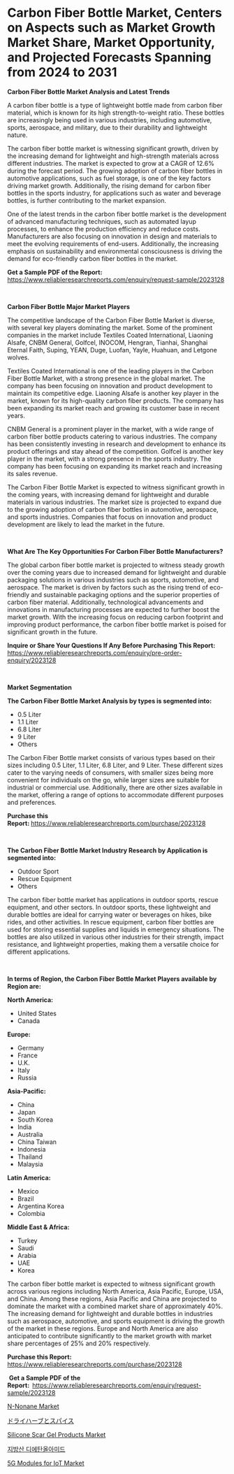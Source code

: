 <p><h1>Carbon Fiber Bottle Market, Centers on Aspects such as Market Growth Market Share, Market Opportunity, and Projected Forecasts Spanning from 2024 to 2031</h1></p><p><strong>Carbon Fiber Bottle Market Analysis and Latest Trends</strong></p>
<p><p>A carbon fiber bottle is a type of lightweight bottle made from carbon fiber material, which is known for its high strength-to-weight ratio. These bottles are increasingly being used in various industries, including automotive, sports, aerospace, and military, due to their durability and lightweight nature.</p><p>The carbon fiber bottle market is witnessing significant growth, driven by the increasing demand for lightweight and high-strength materials across different industries. The market is expected to grow at a CAGR of 12.6% during the forecast period. The growing adoption of carbon fiber bottles in automotive applications, such as fuel storage, is one of the key factors driving market growth. Additionally, the rising demand for carbon fiber bottles in the sports industry, for applications such as water and beverage bottles, is further contributing to the market expansion.</p><p>One of the latest trends in the carbon fiber bottle market is the development of advanced manufacturing techniques, such as automated layup processes, to enhance the production efficiency and reduce costs. Manufacturers are also focusing on innovation in design and materials to meet the evolving requirements of end-users. Additionally, the increasing emphasis on sustainability and environmental consciousness is driving the demand for eco-friendly carbon fiber bottles in the market.</p></p>
<p><strong>Get a Sample PDF of the Report:&nbsp;</strong> <a href="https://www.reliableresearchreports.com/enquiry/request-sample/2023128">https://www.reliableresearchreports.com/enquiry/request-sample/2023128</a></p>
<p>&nbsp;</p>
<p><strong>Carbon Fiber Bottle Major Market Players</strong></p>
<p><p>The competitive landscape of the Carbon Fiber Bottle Market is diverse, with several key players dominating the market. Some of the prominent companies in the market include Textiles Coated International, Liaoning Alsafe, CNBM General, Golfcel, INOCOM, Hengran, Tianhai, Shanghai Eternal Faith, Suping, YEAN, Duge, Luofan, Yayle, Huahuan, and Letgone wolves.</p><p>Textiles Coated International is one of the leading players in the Carbon Fiber Bottle Market, with a strong presence in the global market. The company has been focusing on innovation and product development to maintain its competitive edge. Liaoning Alsafe is another key player in the market, known for its high-quality carbon fiber products. The company has been expanding its market reach and growing its customer base in recent years.</p><p>CNBM General is a prominent player in the market, with a wide range of carbon fiber bottle products catering to various industries. The company has been consistently investing in research and development to enhance its product offerings and stay ahead of the competition. Golfcel is another key player in the market, with a strong presence in the sports industry. The company has been focusing on expanding its market reach and increasing its sales revenue.</p><p>The Carbon Fiber Bottle Market is expected to witness significant growth in the coming years, with increasing demand for lightweight and durable materials in various industries. The market size is projected to expand due to the growing adoption of carbon fiber bottles in automotive, aerospace, and sports industries. Companies that focus on innovation and product development are likely to lead the market in the future.</p></p>
<p>&nbsp;</p>
<p><strong>What Are The Key Opportunities For Carbon Fiber Bottle Manufacturers?</strong></p>
<p><p>The global carbon fiber bottle market is projected to witness steady growth over the coming years due to increased demand for lightweight and durable packaging solutions in various industries such as sports, automotive, and aerospace. The market is driven by factors such as the rising trend of eco-friendly and sustainable packaging options and the superior properties of carbon fiber material. Additionally, technological advancements and innovations in manufacturing processes are expected to further boost the market growth. With the increasing focus on reducing carbon footprint and improving product performance, the carbon fiber bottle market is poised for significant growth in the future.</p></p>
<p><strong>Inquire or Share Your Questions If Any Before Purchasing This Report:</strong> <a href="https://www.reliableresearchreports.com/enquiry/pre-order-enquiry/2023128">https://www.reliableresearchreports.com/enquiry/pre-order-enquiry/2023128</a></p>
<p>&nbsp;</p>
<p><strong>Market Segmentation</strong></p>
<p><strong>The Carbon Fiber Bottle Market Analysis by types is segmented into:</strong></p>
<p><ul><li>0.5 Liter</li><li>1.1 Liter</li><li>6.8 Liter</li><li>9 Liter</li><li>Others</li></ul></p>
<p><p>The Carbon Fiber Bottle market consists of various types based on their sizes including 0.5 Liter, 1.1 Liter, 6.8 Liter, and 9 Liter. These different sizes cater to the varying needs of consumers, with smaller sizes being more convenient for individuals on the go, while larger sizes are suitable for industrial or commercial use. Additionally, there are other sizes available in the market, offering a range of options to accommodate different purposes and preferences.</p></p>
<p><strong>Purchase this Report:&nbsp;</strong><a href="https://www.reliableresearchreports.com/purchase/2023128">https://www.reliableresearchreports.com/purchase/2023128</a></p>
<p>&nbsp;</p>
<p><strong>The Carbon Fiber Bottle Market Industry Research by Application is segmented into:</strong></p>
<p><ul><li>Outdoor Sport</li><li>Rescue Equipment</li><li>Others</li></ul></p>
<p><p>The carbon fiber bottle market has applications in outdoor sports, rescue equipment, and other sectors. In outdoor sports, these lightweight and durable bottles are ideal for carrying water or beverages on hikes, bike rides, and other activities. In rescue equipment, carbon fiber bottles are used for storing essential supplies and liquids in emergency situations. The bottles are also utilized in various other industries for their strength, impact resistance, and lightweight properties, making them a versatile choice for different applications.</p></p>
<p>&nbsp;</p>
<p><strong>In terms of Region, the Carbon Fiber Bottle Market Players available by Region are:</strong></p>
<p>
    <p> <strong> North America: </strong>
        <ul>
            <li>United States</li>
            <li>Canada</li>
        </ul>
        </p> 
    <p> <strong> Europe: </strong>
        <ul>
            <li>Germany</li>
            <li>France</li>
            <li>U.K.</li>
            <li>Italy</li>
            <li>Russia</li>
        </ul>
        </p> 
    <p> <strong> Asia-Pacific: </strong>
        <ul>
            <li>China</li>
            <li>Japan</li>
            <li>South Korea</li>
            <li>India</li>
            <li>Australia</li>
            <li>China Taiwan</li>
            <li>Indonesia</li>
            <li>Thailand</li>
            <li>Malaysia</li>
        </ul>
        </p> 
    <p> <strong> Latin America: </strong>
        <ul>
            <li>Mexico</li>
            <li>Brazil</li>
            <li>Argentina Korea</li>
            <li>Colombia</li>
        </ul>
        </p> 
    <p> <strong> Middle East & Africa: </strong>
        <ul>
            <li>Turkey</li>
            <li>Saudi</li>
            <li>Arabia</li>
            <li>UAE</li>
            <li>Korea</li>
        </ul>
    </p>
    </p>
<p><p>The carbon fiber bottle market is expected to witness significant growth across various regions including North America, Asia Pacific, Europe, USA, and China. Among these regions, Asia Pacific and China are projected to dominate the market with a combined market share of approximately 40%. The increasing demand for lightweight and durable bottles in industries such as aerospace, automotive, and sports equipment is driving the growth of the market in these regions. Europe and North America are also anticipated to contribute significantly to the market growth with market share percentages of 25% and 20% respectively.</p></p>
<p><strong>Purchase this Report: </strong><a href="https://www.reliableresearchreports.com/purchase/2023128">https://www.reliableresearchreports.com/purchase/2023128</a></p>
<p>&nbsp;<strong>Get a Sample PDF of the Report:&nbsp;&nbsp;</strong><a href="https://www.reliableresearchreports.com/enquiry/request-sample/2023128">https://www.reliableresearchreports.com/enquiry/request-sample/2023128</a></p>
<p><strong></strong></p>
<p><p><a href="https://thundering-castanet-c65.notion.site/N-Nonane-Market-Provides-Detailed-Segmentation-of-this-Market-based-on-Type-Application-and-Region-87f19589fa91455db3b3200018f947a5">N-Nonane Market</a></p><p><a href="https://medium.com/@janaflo/%E4%B9%BE%E7%87%A5%E3%83%8F%E3%83%BC%E3%83%96-%E3%82%B9%E3%83%91%E3%82%A4%E3%82%B9%E5%B8%82%E5%A0%B4%E8%A6%8F%E6%A8%A1-%E5%B8%82%E5%A0%B4%E5%B1%95%E6%9C%9B%E3%81%8A%E3%82%88%E3%81%B3%E5%B8%82%E5%A0%B4%E4%BA%88%E6%B8%AC-2024%E5%B9%B4%E3%81%8B%E3%82%892031%E5%B9%B4-343c26182732">ドライハーブとスパイス</a></p><p><a href="https://view.publitas.com/reportprime-1/silicone-scar-gel-products-market-size-furnishes-valuable-information-encompassing-market-share-market-trends-and-projections-spanning-from-2024-to-2031/">Silicone Scar Gel Products Market</a></p><p><a href="https://medium.com/@gerry_almeida/%EC%A7%80%EB%B0%A9%EC%82%B0-%EB%94%94%EC%97%90%ED%83%84%EC%98%AC%EC%95%84%EB%A7%88%EC%9D%B4%EB%93%9C-%EC%8B%9C%EC%9E%A5%EC%9D%80-%EC%8B%9C%EC%9E%A5-%EC%A0%90%EC%9C%A0%EC%9C%A8-%EC%8B%9C%EC%9E%A5-%EB%8F%99%ED%96%A5-%EB%B0%8F-%EC%8B%9C%EC%9E%A5-%EC%84%B1%EC%9E%A5%EC%97%90-%EB%8C%80%ED%95%9C-%EC%A0%95%EB%B3%B4%EB%A5%BC-%EC%A0%9C%EA%B3%B5%ED%95%A9%EB%8B%88%EB%8B%A4-5d5cb67f85a8">지방산 디에탄올아미드</a></p><p><a href="https://view.publitas.com/reportprime-1/global-5g-modules-for-iot-market-size-and-market-trends-insights-and-projections-from-2024-to-2031/">5G Modules for IoT Market</a></p></p>
